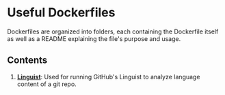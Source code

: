 # Useful Dockerfiles

Dockerfiles are organized into folders, each containing the Dockerfile itself as well as a README explaining the file's purpose and usage. 

## Contents

1. **[Linguist](/Linguist/)**: Used for running GitHub's Linguist to analyze language content of a git repo.  
